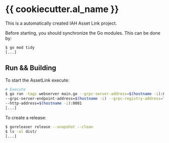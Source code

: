 # {{ cookiecutter.al_name }}

This is a automatically created IAH Asset Link project.

Before starting, you should synchronize the Go modules. This can be done by:

```bash
$ go mod tidy
[...]
```

## Run && Building

To start the AssetLink execute:

```bash
# Execute
$ go run -tags webserver main.go --grpc-server-address=$(hostname -i):8080 \
--grpc-server-endpoint-address=$(hostname -i) --grpc-registry-address=localhost:50051 \
--http-address=$(hostname -i):8081
[...]
```

To create a release:

```bash
$ goreleaser release --snapshot --clean
$ ls -al dist/
[...]
```
